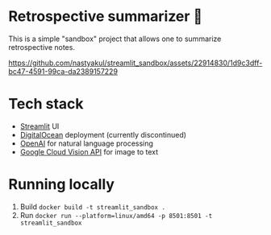 # Retrospective summarizer :memo:

This is a simple "sandbox" project that allows one to summarize retrospective notes. 


https://github.com/nastyakul/streamlit_sandbox/assets/22914830/1d9c3dff-bc47-4591-99ca-da2389157229




# Tech stack
- [Streamlit](https://streamlit.io/) UI
- [DigitalOcean](https://www.digitalocean.com/try/developer-brand?utm_campaign=emea_brand_kw_en_cpc&utm_adgroup=digitalocean_exact_exact&_keyword=digital%20ocean&_device=c&_adposition=&utm_content=conversion&utm_medium=cpc&utm_source=google&gad=1&gclid=Cj0KCQjwm66pBhDQARIsALIR2zCUBVb8ysDlpgt2d2JbUDlaIb8nGsDwBpMdrXDXDxo4TWgNJZMDFv8aAm5lEALw_wcB) deployment (currently discontinued)
- [OpenAI](https://platform.openai.com/docs/models/overview) for natural language processing
- [Google Cloud Vision API](https://cloud.google.com/vision/docs/libraries)  for image to text

# Running locally
1. Build 
``docker build -t streamlit_sandbox .``
2. Run
``docker run --platform=linux/amd64 -p 8501:8501 -t streamlit_sandbox``
